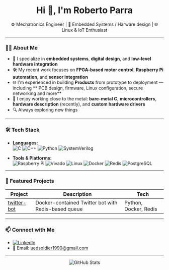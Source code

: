 <h1 align="center">Hi 👋, I'm Roberto Parra</h1>
<p align="center">
  ⚙️ Mechatronics Engineer | 🔌 Embedded Systems / Harware design | 🌐 Linux & IoT Enthusiast  
</p>

---

### 👨‍💻 About Me

- 🔧 I specialize in **embedded systems**, **digital design**, and **low-level hardware integration**
- 🛠️ My recent work focuses on **FPGA-based motor control**, **Raspberry Pi automation**, and **sensor integration**
- 🌐 I'm experienced in building **Products** from prototype to deployment — including ** PCB design, firmware, Linux configuration, secure networking and more**
- 📡 I enjoy working close to the metal: **bare-metal C**, **microcontrollers**, **hardware description** (recently), and **custom hardware drivers**
- 🔍 Always exploring new things

---

### 🛠️ Tech Stack

- **Languages:**  
  ![C](https://img.shields.io/badge/-C-00599C?style=flat&logo=c&logoColor=white)
  ![C++](https://img.shields.io/badge/-C++-00599C?style=flat&logo=c%2B%2B&logoColor=white)
  ![Python](https://img.shields.io/badge/-Python-3776AB?style=flat&logo=python&logoColor=white)
  ![SystemVerilog](https://img.shields.io/badge/-SystemVerilog-blueviolet?style=flat)

- **Tools & Platforms:**  
  ![Raspberry Pi](https://img.shields.io/badge/-RaspberryPi-C51A4A?style=flat&logo=raspberry-pi&logoColor=white)
  ![Vivado](https://img.shields.io/badge/-Vivado-FFB61A?style=flat)
  ![Linux](https://img.shields.io/badge/-Linux-FCC624?style=flat&logo=linux&logoColor=black)
  ![Docker](https://img.shields.io/badge/-Docker-2496ED?style=flat&logo=docker&logoColor=white)
  ![Redis](https://img.shields.io/badge/-Redis-DC382D?style=flat&logo=redis&logoColor=white)
  ![PostgreSQL](https://img.shields.io/badge/-PostgreSQL-336791?style=flat&logo=postgresql&logoColor=white)

---

### 🚀 Featured Projects

| Project | Description | Tech |
|--------|-------------|------|
| [twitter-bot](https://github.com/uedsoldier/Twitter-bot) | Docker-contained Twitter bot with Redis-based queue | Python, Docker, Redis |

---

### 📫 Connect with Me

- [![LinkedIn](https://img.shields.io/badge/-LinkedIn-blue?style=flat&logo=linkedin&logoColor=white)](https://www.linkedin.com/in/jos%C3%A9-roberto-parra-trewartha-13500655/)
- 📧 Email: uedsoldier1990@gmail.com

---

<!-- Optional: GitHub stats -->
<p align="center">
  <img src="https://github-readme-stats.vercel.app/api?username=uedsoldier&show_icons=true&theme=default" alt="GitHub Stats" />
</p>

<!--
**uedsoldier/uedsoldier** is a ✨ _special_ ✨ repository because its `README.md` (this file) appears on your GitHub profile.

Here are some ideas to get you started:

- 🔭 I’m currently working on ...
- 🌱 I’m currently learning ...
- 👯 I’m looking to collaborate on ...
- 🤔 I’m looking for help with ...
- 💬 Ask me about ...
- 📫 How to reach me: ...
- 😄 Pronouns: ...
- ⚡ Fun fact: ...
-->
